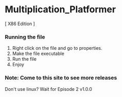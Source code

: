 # Multiplication_Platformer
[ X86 Edition ]

### Running the file

1. Right click on the file and go  to properties.
2. Make the file executable
3. Run the file
4. Enjoy
###  Note: Come to this site to see more releases

Don't use linux? Wait for Episode 2 v1.0.0
